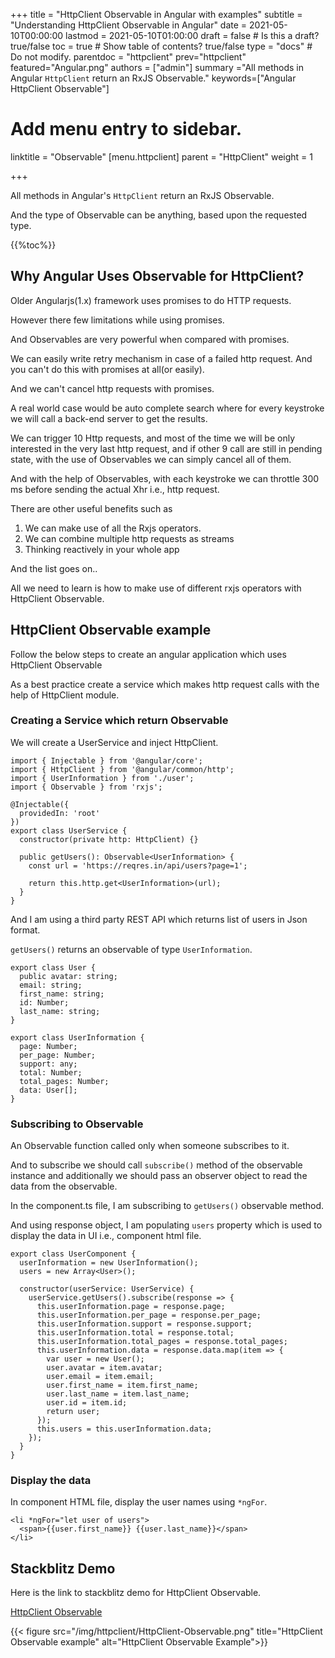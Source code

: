 +++
title = "HttpClient Observable in Angular with examples"
subtitle = "Understanding HttpClient Observable in Angular"
date = 2021-05-10T00:00:00
lastmod = 2021-05-10T01:00:00
draft = false  # Is this a draft? true/false
toc = true  # Show table of contents? true/false
type = "docs"  # Do not modify.
parentdoc = "httpclient"
prev="httpclient"
featured="Angular.png"
authors = ["admin"]
summary ="All methods in Angular `HttpClient` return an RxJS Observable."
keywords=["Angular HttpClient Observable"]

# Add menu entry to sidebar.

linktitle = "Observable"
[menu.httpclient]
  parent = "HttpClient"
  weight = 1

+++

All methods in Angular's `HttpClient` return an RxJS Observable.

And the type of Observable can be anything, based upon the requested type.

{{%toc%}}

## Why Angular Uses Observable for HttpClient?

Older Angularjs(1.x) framework uses promises to do HTTP requests.

However there few limitations while using promises. 

And Observables are very powerful when compared with promises. 

We can easily write retry mechanism in case of a failed http request.
And you can't do this with promises at all(or easily). 

And we can't cancel http requests with promises. 

A real world case would be auto complete search where for every keystroke we will call a back-end server to get the results.

We can trigger 10 Http requests, and most of the time we will be only interested in the very last http request, and if other 9 call are still in pending state, with the use of Observables we can simply cancel all of them.

And with the help of Observables, with each keystroke we can throttle 300 ms before sending the actual Xhr i.e., http request. 

There are other useful benefits such as 

1. We can make use of all the Rxjs operators.
2. We can combine multiple http requests as streams
3. Thinking reactively in your whole app

And the list goes on.. 

All we need to learn is how to make use of different rxjs operators with HttpClient Observable. 

## HttpClient Observable example

Follow the below steps to create an angular application which uses HttpClient Observable

As a best practice create a service which makes http request calls with the help of HttpClient module.

### Creating a Service which return  Observable

We will create a UserService and inject HttpClient.

```
import { Injectable } from '@angular/core';
import { HttpClient } from '@angular/common/http';
import { UserInformation } from './user';
import { Observable } from 'rxjs';

@Injectable({
  providedIn: 'root'
})
export class UserService {
  constructor(private http: HttpClient) {}

  public getUsers(): Observable<UserInformation> {
    const url = 'https://reqres.in/api/users?page=1';

    return this.http.get<UserInformation>(url);
  }
}
```
And I am using a third party REST API which returns list of users in Json format. 

`getUsers()` returns an observable of type `UserInformation`.

```
export class User {
  public avatar: string;
  email: string;
  first_name: string;
  id: Number;
  last_name: string;
}

export class UserInformation {
  page: Number;
  per_page: Number;
  support: any;
  total: Number;
  total_pages: Number;
  data: User[];
}

```

### Subscribing to Observable

An Observable function called only when someone subscribes to it. 

And to subscribe we should call `subscribe()` method of the observable instance and additionally we should pass an observer object to read the data from the observable.

In the component.ts file, I am subscribing to `getUsers()` observable method.

And using response object, I am populating `users` property which is used to display the data in UI i.e., component html file.

```
export class UserComponent {
  userInformation = new UserInformation();
  users = new Array<User>();

  constructor(userService: UserService) {
    userService.getUsers().subscribe(response => {
      this.userInformation.page = response.page;
      this.userInformation.per_page = response.per_page;
      this.userInformation.support = response.support;
      this.userInformation.total = response.total;
      this.userInformation.total_pages = response.total_pages;
      this.userInformation.data = response.data.map(item => {
        var user = new User();
        user.avatar = item.avatar;
        user.email = item.email;
        user.first_name = item.first_name;
        user.last_name = item.last_name;
        user.id = item.id;
        return user;
      });
      this.users = this.userInformation.data;
    });
  }
}
```
### Display the data

In component HTML file, display the user names using `*ngFor`.

```
<li *ngFor="let user of users">
  <span>{{user.first_name}} {{user.last_name}}</span>
</li>
```

## Stackblitz Demo

Here is the link to stackblitz demo for HttpClient Observable.

[HttpClient Observable](https://stackblitz.com/edit/httpclientobservable?file=src%2Fapp%2Fuser.component.ts)

{{< figure src="/img/httpclient/HttpClient-Observable.png" title="HttpClient Observable example" alt="HttpClient Observable Example">}}








